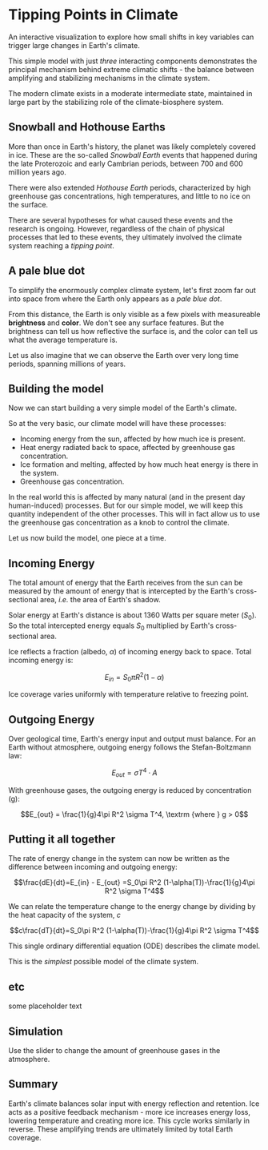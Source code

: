 # Tipping Points in Climate

An interactive visualization to explore how small shifts in key variables can trigger large changes in Earth's climate. 

This simple model with just *three* interacting components demonstrates the principal mechanism behind extreme climatic shifts - the balance between amplifying and stabilizing mechanisms in the climate system.

The modern climate exists in a moderate intermediate state, maintained in large part by the stabilizing role of the climate-biosphere system.

## Snowball and Hothouse Earths

More than once in Earth's history, the planet was likely completely covered in ice. These are the so-called *Snowball Earth* events that happened during the late Proterozoic and early Cambrian periods, between 700 and 600 million years ago.

There were also extended *Hothouse Earth* periods, characterized by high greenhouse gas concentrations, high temperatures, and little to no ice on the surface.

There are several hypotheses for what caused these events and the research is ongoing. However, regardless of the chain of physical processes that led to these events, they ultimately involved the climate system reaching a *tipping point*.


## A pale blue dot

To simplify the enormously complex climate system, let's first zoom far out into space from where the Earth only appears as a *pale blue dot*.

From this distance, the Earth is only visible as a few pixels with measureable **brightness** and **color**. We don't see any surface features. But the brightness can tell us how reflective the surface is, and the color can tell us what the average temperature is.

Let us also imagine that we can observe the Earth over very long time periods, spanning millions of years.


## Building the model

Now we can start building a very simple model of the Earth's climate.

So at the very basic, our climate model will have these processes:
- Incoming energy from the sun, affected by how much ice is present.
- Heat energy radiated back to space, affected by greenhouse gas concentration.
- Ice formation and melting, affected by how much heat energy is there in the system.
- Greenhouse gas concentration. 

In the real world this is affected by many natural (and in the present day human-induced) processes. But for our simple model, we will keep this quantity independent of the other processes. This will in fact allow us to use the greenhouse gas concentration as a knob to control the climate.

Let us now build the model, one piece at a time.

## Incoming Energy

The total amount of energy that the Earth receives from the sun can be measured by the amount of energy that is intercepted by the Earth's cross-sectional area, *i.e.* the area of Earth's shadow.

Solar energy at Earth's distance is about 1360 Watts per square meter ($S_0$). So the total intercepted energy equals $S_0$ multiplied by Earth's cross-sectional area. 

Ice reflects a fraction (albedo, $\alpha$) of incoming energy back to space. Total incoming energy is:

$$E_{in} = S_0\pi R^2 (1-\alpha)$$

Ice coverage varies uniformly with temperature relative to freezing point.

## Outgoing Energy

Over geological time, Earth's energy input and output must balance. For an Earth without atmosphere, outgoing energy follows the Stefan-Boltzmann law:

$$E_{out} = \sigma T^4 \cdot A $$

With greenhouse gases, the outgoing energy is reduced by concentration (g):

$$E_{out} = \frac{1}{g}4\pi R^2 \sigma T^4, \textrm {where } g > 0$$

## Putting it all together

The rate of energy change in the system can now be written as the difference between incoming and outgoing energy:

$$\frac{dE}{dt}=E_{in} - E_{out} =S_0\pi R^2 (1-\alpha(T))-\frac{1}{g}4\pi R^2 \sigma T^4$$

We can relate the temperature change to the energy change by dividing by the heat capacity of the system, $c$

$$c\frac{dT}{dt}=S_0\pi R^2 (1-\alpha(T))-\frac{1}{g}4\pi R^2 \sigma T^4$$

This single ordinary differential equation (ODE) describes the climate model. 

This is the *simplest* possible model of the climate system.

## etc
some placeholder text

## Simulation
Use the slider to change the amount of greenhouse gases in the atmosphere.

## Summary
Earth's climate balances solar input with energy reflection and retention. Ice acts as a positive feedback mechanism - more ice increases energy loss, lowering temperature and creating more ice. This cycle works similarly in reverse. These amplifying trends are ultimately limited by total Earth coverage.